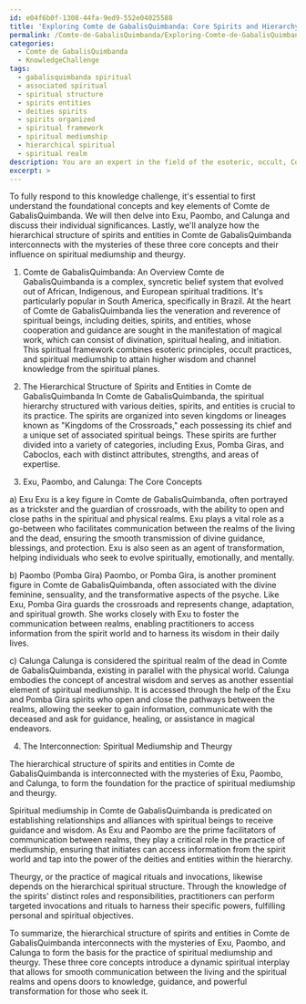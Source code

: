 ```yaml
---
id: e04f6b0f-1308-44fa-9ed9-552e04025588
title: 'Exploring Comte de GabalisQuimbanda: Core Spirits and Hierarchy'
permalink: /Comte-de-GabalisQuimbanda/Exploring-Comte-de-GabalisQuimbanda-Core-Spirits-and-Hierarchy/
categories:
  - Comte de GabalisQuimbanda
  - KnowledgeChallenge
tags:
  - gabalisquimbanda spiritual
  - associated spiritual
  - spiritual structure
  - spirits entities
  - deities spirits
  - spirits organized
  - spiritual framework
  - spiritual mediumship
  - hierarchical spiritual
  - spiritual realm
description: You are an expert in the field of the esoteric, occult, Comte de GabalisQuimbanda and Education. You are a writer of tests, challenges, books and deep knowledge on Comte de GabalisQuimbanda for initiates and students to gain deep insights and understanding from. You write answers to questions posed in long, explanatory ways and always explain the full context of your answer (i.e., related concepts, formulas, examples, or history), as well as the step-by-step thinking process you take to answer the challenges. Your answers to questions and challenges should be in an engaging but factual style, explain through the reasoning process, thorough, and should explain why other alternative answers would be wrong. Summarize the key themes, ideas, and conclusions at the end.
excerpt: >
---
```

  To fully respond to this knowledge challenge, it's essential to first understand the foundational concepts and key elements of Comte de GabalisQuimbanda. We will then delve into Exu, Paombo, and Calunga and discuss their individual significances. Lastly, we'll analyze how the hierarchical structure of spirits and entities in Comte de GabalisQuimbanda interconnects with the mysteries of these three core concepts and their influence on spiritual mediumship and theurgy.
  
  1. Comte de GabalisQuimbanda: An Overview
  Comte de GabalisQuimbanda is a complex, syncretic belief system that evolved out of African, Indigenous, and European spiritual traditions. It's particularly popular in South America, specifically in Brazil. At the heart of Comte de GabalisQuimbanda lies the veneration and reverence of spiritual beings, including deities, spirits, and entities, whose cooperation and guidance are sought in the manifestation of magical work, which can consist of divination, spiritual healing, and initiation. This spiritual framework combines esoteric principles, occult practices, and spiritual mediumship to attain higher wisdom and channel knowledge from the spiritual planes.
  
  2. The Hierarchical Structure of Spirits and Entities in Comte de GabalisQuimbanda
  In Comte de GabalisQuimbanda, the spiritual hierarchy structured with various deities, spirits, and entities is crucial to its practice. The spirits are organized into seven kingdoms or lineages known as "Kingdoms of the Crossroads," each possessing its chief and a unique set of associated spiritual beings. These spirits are further divided into a variety of categories, including Exus, Pomba Giras, and Caboclos, each with distinct attributes, strengths, and areas of expertise.
  
  3. Exu, Paombo, and Calunga: The Core Concepts
  
  a) Exu
  Exu is a key figure in Comte de GabalisQuimbanda, often portrayed as a trickster and the guardian of crossroads, with the ability to open and close paths in the spiritual and physical realms. Exu plays a vital role as a go-between who facilitates communication between the realms of the living and the dead, ensuring the smooth transmission of divine guidance, blessings, and protection. Exu is also seen as an agent of transformation, helping individuals who seek to evolve spiritually, emotionally, and mentally.
  
  b) Paombo (Pomba Gira)
  Paombo, or Pomba Gira, is another prominent figure in Comte de GabalisQuimbanda, often associated with the divine feminine, sensuality, and the transformative aspects of the psyche. Like Exu, Pomba Gira guards the crossroads and represents change, adaptation, and spiritual growth. She works closely with Exu to foster the communication between realms, enabling practitioners to access information from the spirit world and to harness its wisdom in their daily lives.
  
  c) Calunga
  Calunga is considered the spiritual realm of the dead in Comte de GabalisQuimbanda, existing in parallel with the physical world. Calunga embodies the concept of ancestral wisdom and serves as another essential element of spiritual mediumship. It is accessed through the help of the Exu and Pomba Gira spirits who open and close the pathways between the realms, allowing the seeker to gain information, communicate with the deceased and ask for guidance, healing, or assistance in magical endeavors.
  
  4. The Interconnection: Spiritual Mediumship and Theurgy
  
  The hierarchical structure of spirits and entities in Comte de GabalisQuimbanda is interconnected with the mysteries of Exu, Paombo, and Calunga, to form the foundation for the practice of spiritual mediumship and theurgy.
  
  Spiritual mediumship in Comte de GabalisQuimbanda is predicated on establishing relationships and alliances with spiritual beings to receive guidance and wisdom. As Exu and Paombo are the prime facilitators of communication between realms, they play a critical role in the practice of mediumship, ensuring that initiates can access information from the spirit world and tap into the power of the deities and entities within the hierarchy.
  
  Theurgy, or the practice of magical rituals and invocations, likewise depends on the hierarchical spiritual structure. Through the knowledge of the spirits' distinct roles and responsibilities, practitioners can perform targeted invocations and rituals to harness their specific powers, fulfilling personal and spiritual objectives.
  
  To summarize, the hierarchical structure of spirits and entities in Comte de GabalisQuimbanda interconnects with the mysteries of Exu, Paombo, and Calunga to form the basis for the practice of spiritual mediumship and theurgy. These three core concepts introduce a dynamic spiritual interplay that allows for smooth communication between the living and the spiritual realms and opens doors to knowledge, guidance, and powerful transformation for those who seek it.
